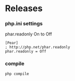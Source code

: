 # Releases

### php.ini settings

phar.readonly On to Off

```
[Pear]
; http://php.net/phar.readonly
phar.readonly = Off
```

### compile

```
php compile
```
